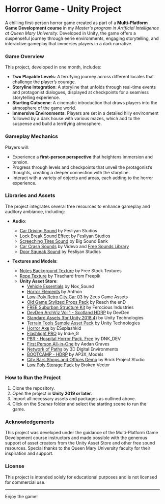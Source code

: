 # Horror Game - Unity Project

A chilling first-person horror game created as part of a **Multi-Platform Game Development course** in my *Master's program in Artificial Intelligence at Queen Mary University.* Developed in Unity, the game offers a suspenseful journey through eerie environments, engaging storytelling, and interactive gameplay that immerses players in a dark narrative.

### Game Overview

This project, developed in one month, includes:
- **Two Playable Levels**: A terrifying journey across different locales that challenge the player’s courage.
- **Storyline Integration**: A storyline that unfolds through real-time events and protagonist dialogues, displayed at checkpoints for a seamless storytelling experience.
- **Starting Cutscene**: A cinematic introduction that draws players into the atmosphere of the game world.
- **Immersive Environments**: Players are set in a detailed hilly environment followed by a dark house with various mazes, which add to the suspense and build a terrifying atmosphere.

### Gameplay Mechanics

Players will:
- Experience a **first-person perspective** that heightens immersion and tension.
- Progress through levels and checkpoints that unveil the protagonist’s thoughts, creating a deeper connection with the storyline.
- Interact with a variety of objects and areas, each adding to the horror experience.

### Libraries and Assets

The project integrates several free resources to enhance gameplay and auditory ambiance, including:

- **Audio**:
  - [Car Driving Sound](https://www.fesliyanstudios.com/royalty-free-sound-effects-download/car-driving-207) by Fesliyan Studios
  - [Lock Break Sound Effect](https://www.fesliyanstudios.com/royalty-free-sound-effects-download/big-metal-hits-and-impact-122) by Fesliyan Studios
  - [Screeching Tires Sound](https://bigsoundbank.com/detail-2370-screeching-tires-3.html) by Big Sound Bank
  - [Car Crash Sounds](https://www.videvo.net/sound-effect/car-crash-skid-pe809001/238564/) by Videvo and [Free Sounds Library](http://www.freesoundslibrary.com)
  - [Door Squeak Sound](https://www.fesliyanstudios.com/royalty-free-sound-effects-download/door-squeaking-50) by Fesliyan Studios

- **Textures and Models**:
  - [Notes Background Texture](https://freestocktextures.com/texture/paper-old-vintage,693.html) by Free Stock Textures
  - [Rope Texture](https://www.freepik.com) by Tirachard from Freepik
  - **Unity Asset Store**:
    - [Vehicle Essentials](https://assetstore.unity.com/packages/audio/sound-fx/transportation/vehicle-essentials-194951) by Nox_Sound
    - [Horror Elements](https://assetstore.unity.com/packages/audio/sound-fx/horror-elements-112021) by Anthon
    - [Low-Poly Retro City Car 03](https://assetstore.unity.com/packages/3d/vehicles/land/low-poly-retro-city-car-03-178454) by Zeus Game Assets
    - [Old Game Stylized Props Pack](https://assetstore.unity.com/packages/3d/environments/old-game-stylized-props-pack-110066) by Reach the enD
    - [FREE Suburban Structure Kit](https://assetstore.unity.com/packages/3d/props/free-suburban-structure-kit-142401) by Ferocious Industries
    - [DevDen ArchViz Vol 1 - Scotland HDRP](https://assetstore.unity.com/packages/3d/environments/urban/devden-archviz-vol-1-scotland-hdrp-180062) by DevDen
    - [Standard Assets (for Unity 2018.4)](https://assetstore.unity.com/packages/essentials/asset-packs/standard-assets-for-unity-2018-4-32351) by Unity Technologies
    - [Terrain Tools Sample Asset Pack](https://assetstore.unity.com/packages/2d/textures-materials/nature/terrain-tools-sample-asset-pack-145808) by Unity Technologies
    - [Horror Axe](https://assetstore.unity.com/packages/3d/props/tools/horror-axe-107507) by ESsplashkid
    - [Flashlight PRO](https://assetstore.unity.com/packages/3d/props/tools/flashlight-pro-53053) by Indie_G
    - [PBR - Hospital Horror Pack. Free](https://assetstore.unity.com/packages/3d/environments/pbr-hospital-horror-pack-free-80117) by DNK_DEV
    - [First Person All-in-One](https://assetstore.unity.com/packages/tools/input-management/first-person-all-in-one-135316) by Aedan Graves
    - [Network of Paths](https://assetstore.unity.com/packages/3d/environments/landscapes/network-of-paths-181968) by 3D Digital Environments
    - [BOOTCAMP - HDRP](https://assetstore.unity.com/packages/3d/environments/bootcamp-hdrp-195514) by AP3X_Models
    - [City Bars Shops and Offices Demo](https://assetstore.unity.com/packages/3d/environments/city-bars-shops-and-offices-demo-195333) by Brick Project Studio
    - [Low Poly Storage Pack](https://assetstore.unity.com/packages/3d/environments/urban/low-poly-storage-pack-101732) by Broken Vector

### How to Run the Project

1. Clone the repository.
2. Open the project in **Unity 2019 or later**.
3. Import all necessary assets and packages as outlined above.
4. Click on the *Scenes* folder and select the starting scene to run the game.

### Acknowledgements

This project was developed under the guidance of the Multi-Platform Game Development course instructors and made possible with the generous support of asset creators from the Unity Asset Store and other free sound resources. Special thanks to the Queen Mary University faculty for their inspiration and support.

### License

This project is intended solely for educational purposes and is not licensed for commercial use.

---

Enjoy the game!
